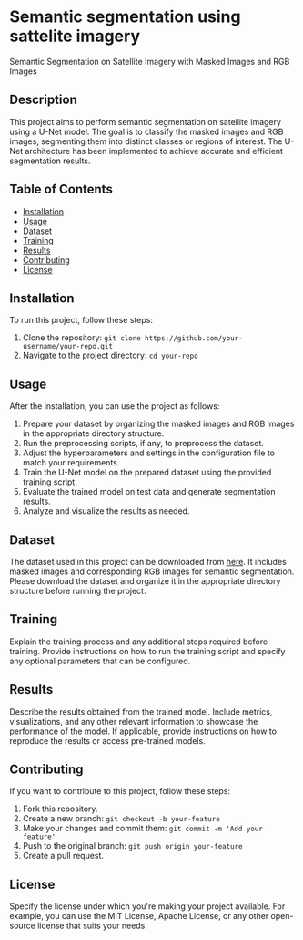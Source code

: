 # Semantic segmentation using sattelite imagery

Semantic Segmentation on Satellite Imagery with Masked Images and RGB Images

## Description

This project aims to perform semantic segmentation on satellite imagery using a U-Net model. The goal is to classify the masked images and RGB images, segmenting them into distinct classes or regions of interest. The U-Net architecture has been implemented to achieve accurate and efficient segmentation results.

## Table of Contents

- [Installation](#installation)
- [Usage](#usage)
- [Dataset](#dataset)
- [Training](#training)
- [Results](#results)
- [Contributing](#contributing)
- [License](#license)

## Installation

To run this project, follow these steps:

1. Clone the repository: `git clone https://github.com/your-username/your-repo.git`
2. Navigate to the project directory: `cd your-repo`

## Usage

After the installation, you can use the project as follows:

1. Prepare your dataset by organizing the masked images and RGB images in the appropriate directory structure.
2. Run the preprocessing scripts, if any, to preprocess the dataset.
3. Adjust the hyperparameters and settings in the configuration file to match your requirements.
4. Train the U-Net model on the prepared dataset using the provided training script.
5. Evaluate the trained model on test data and generate segmentation results.
6. Analyze and visualize the results as needed.

## Dataset

The dataset used in this project can be downloaded from [here](https://drive.google.com/drive/folders/15jFiofxVm-Qc1lTgFWk_vpejD9ju_HH2?usp=sharing). It includes masked images and corresponding RGB images for semantic segmentation. Please download the dataset and organize it in the appropriate directory structure before running the project.

## Training

Explain the training process and any additional steps required before training. Provide instructions on how to run the training script and specify any optional parameters that can be configured.

## Results

Describe the results obtained from the trained model. Include metrics, visualizations, and any other relevant information to showcase the performance of the model. If applicable, provide instructions on how to reproduce the results or access pre-trained models.

## Contributing

If you want to contribute to this project, follow these steps:

1. Fork this repository.
2. Create a new branch: `git checkout -b your-feature`
3. Make your changes and commit them: `git commit -m 'Add your feature'`
4. Push to the original branch: `git push origin your-feature`
5. Create a pull request.

## License

Specify the license under which you're making your project available. For example, you can use the MIT License, Apache License, or any other open-source license that suits your needs.

